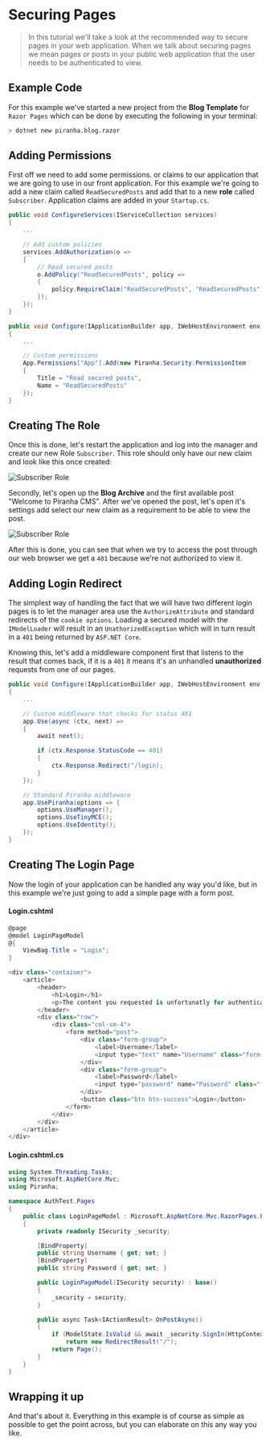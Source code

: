 # Securing Pages

> In this tutorial we'll take a look at the recommended way to secure pages in your web application. When we talk about securing pages we mean pages or posts in your public web application that the user needs to be authenticated to view.

## Example Code

For this example we've started a new project from the **Blog Template** for `Razor Pages` which can be done by executing the following in your terminal:

~~~ bash
> dotnet new piranha.blog.razor
~~~

## Adding Permissions

First off we need to add some permissions. or claims to our application that we are going to use in our front application. For this example we're going to add a new claim called `ReadSecuredPosts` and add that to a new **role** called `Subscriber`. Application claims are added in your `Startup.cs`.

~~~ csharp
public void ConfigureServices(IServiceCollection services)
{
    ...

    // Add custom policies
    services.AddAuthorization(o =>
    {
        // Read secured posts
        o.AddPolicy("ReadSecuredPosts", policy =>
        {
            policy.RequireClaim("ReadSecuredPosts", "ReadSecuredPosts");
        });
    });
}

public void Configure(IApplicationBuilder app, IWebHostEnvironment env, IApi api)
{
    ...

    // Custom permissions
    App.Permissions["App"].Add(new Piranha.Security.PermissionItem
    {
        Title = "Read secured posts",
        Name = "ReadSecuredPosts"
    });
}
~~~

## Creating The Role

Once this is done, let's restart the application and log into the manager and create our new Role `Subscriber`. This role should only have our new claim and look like this once created:

![Subscriber Role](../_assets/tutorials/securing-pages-1.jpg)

Secondly, let's open up the **Blog Archive** and the first available post "Welcome to Piranha CMS". After we've opened the post, let's open it's settings add select our new claim as a requirement to be able to view the post.

![Subscriber Role](../_assets/tutorials/securing-pages-2.jpg)

After this is done, you can see that when we try to access the post through our web browser we get a `401` because we're not authorized to view it.

## Adding Login Redirect

The simplest way of handling the fact that we will have two different login pages is to let the manager area use the `AuthorizeAttribute` and standard redirects of the `cookie options`. Loading a secured model with the `IModelLoader` will result in an `UnathorizedException` which will in turn result in a `401` being returned by `ASP.NET Core`.

Knowing this, let's add a middleware component first that listens to the result that comes back, if it is a `401` it means it's an unhandled **unauthorized** requests from one of our pages.

~~~ csharp
public void Configure(IApplicationBuilder app, IWebHostEnvironment env, IApi api)
{
    ...

    // Custom middleware that checks for status 401
    app.Use(async (ctx, next) =>
    {
        await next();

        if (ctx.Response.StatusCode == 401)
        {
            ctx.Response.Redirect("/login);
        }
    });

    // Standard Piranha middleware
    app.UsePiranha(options => {
        options.UseManager();
        options.UseTinyMCE();
        options.UseIdentity();
    });
}
~~~

## Creating The Login Page

Now the login of your application can be handled any way you'd like, but in this example we're just going to add a simple page with a form post.

#### Login.cshtml
~~~ csharp
@page
@model LoginPageModel
@{
    ViewBag.Title = "Login";
}

<div class="container">
    <article>
        <header>
            <h1>Login</h1>
            <p>The content you requested is unfortunatly for authenticated eyes only. Please provide by logging in.</p>
        </header>
        <div class="row">
            <div class="col-sm-4">
                <form method="post">
                    <div class="form-group">
                        <label>Username</label>
                        <input type="text" name="Username" class="form-control">
                    </div>
                    <div class="form-group">
                        <label>Password</label>
                        <input type="password" name="Password" class="form-control">
                    </div>
                    <button class="btn btn-success">Login</button>
                </form>
            </div>
        </div>
    </article>
</div>
~~~

#### Login.cshtml.cs
~~~ csharp
using System.Threading.Tasks;
using Microsoft.AspNetCore.Mvc;
using Piranha;

namespace AuthTest.Pages
{
    public class LoginPageModel : Microsoft.AspNetCore.Mvc.RazorPages.PageModel
    {
        private readonly ISecurity _security;

        [BindProperty]
        public string Username { get; set; }
        [BindProperty]
        public string Password { get; set; }

        public LoginPageModel(ISecurity security) : base()
        {
            _security = security;
        }

        public async Task<IActionResult> OnPostAsync()
        {
            if (ModelState.IsValid && await _security.SignIn(HttpContext, Username, Password))
                return new RedirectResult("/");
            return Page();
        }
    }
}
~~~

## Wrapping it up

And that's about it. Everything in this example is of course as simple as possible to get the point across, but you can elaborate on this any way you like.
